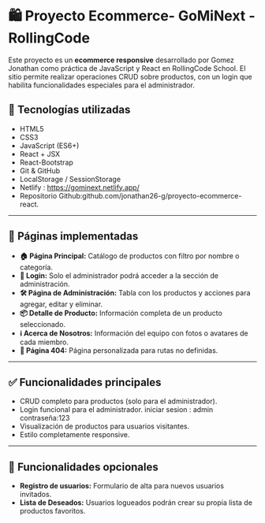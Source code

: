 # 🛍️ Proyecto Ecommerce- GoMiNext - RollingCode

Este proyecto es un **ecommerce responsive** desarrollado por Gomez Jonathan como práctica de JavaScript y React en RollingCode School. El sitio permite realizar operaciones CRUD sobre productos, con un login que habilita funcionalidades especiales para el administrador.



## 🔧 Tecnologías utilizadas

- HTML5
- CSS3
- JavaScript (ES6+)
- React + JSX
- React-Bootstrap
- Git & GitHub
- LocalStorage / SessionStorage
-  Netlify : https://gominext.netlify.app/
-  Repositorio Github:github.com/jonathan26-g/proyecto-ecommerce-react.

---

## 📄 Páginas implementadas

- **🏠 Página Principal:** Catálogo de productos con filtro por nombre o categoría.
- **🔐 Login:** Solo el administrador podrá acceder a la sección de administración.
- **🛠️ Página de Administración:** Tabla con los productos y acciones para agregar, editar y eliminar.
- **📦 Detalle de Producto:** Información completa de un producto seleccionado.
- **ℹ️ Acerca de Nosotros:** Información del equipo con fotos o avatares de cada miembro.
- **🚫 Página 404:** Página personalizada para rutas no definidas.

---

## ✅ Funcionalidades principales

- CRUD completo para productos (solo para el administrador).
-  Login funcional para el administrador.
     iniciar sesion : admin
     contraseña:123
- Visualización de productos para usuarios visitantes.
- Estilo completamente responsive.

---

## 🎯 Funcionalidades opcionales 

- **Registro de usuarios:** Formulario de alta para nuevos usuarios invitados.
- **Lista de Deseados:** Usuarios logueados podrán crear su propia lista de productos favoritos.
